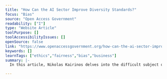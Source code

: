 ```yaml
---
title: "How Can the AI Sector Improve Diversity Standards?"
focus: "Bias"
source: "Open Access Government"
readability: ["I"]
type: "Website Article"
toolPurpose: []
toolAccessibilityIssues: []
openSource: false
link: "https://www.openaccessgovernment.org/how-can-the-ai-sector-improve-diversity-standards/100334/"
keywords: []
learnTags: ["ethics","fairness","bias","business"]
summary: |-
  In this article, Nikolas Kairinos delves into the difficult subject of diversity standards in the AI space and highlights the importance of transparency.

---
```


